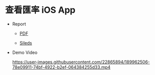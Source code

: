 # 查看匯率 iOS App

* Report

  * [PDF](./report/匯率查詢.pdf)

  * [Sileds](./report/匯率查詢.pptx)

* Demo Video

  https://user-images.githubusercontent.com/22865894/189962506-78e09911-74bf-4922-b2ef-064384255d33.mp4

